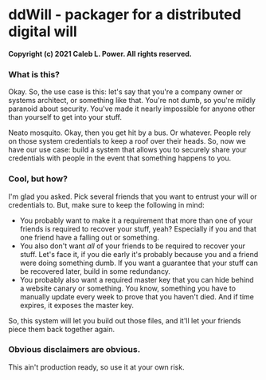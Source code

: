 # ddWill - packager for a distributed digital will

**Copyright (c) 2021 Caleb L. Power. All rights reserved.**

### What is this?

Okay. So, the use case is this: let's say that you're a company owner or
systems architect, or something like that. You're not dumb, so you're mildly
paranoid about security. You've made it nearly impossible for anyone other
than yourself to get into your stuff.

Neato mosquito. Okay, then you get hit by a bus. Or whatever. People rely on
those system credentials to keep a roof over their heads. So, now we have our
use case: build a system that allows you to securely share your credentials
with people in the event that something happens to you.

### Cool, but how?

I'm glad you asked. Pick several friends that you want to entrust your will or
credentials to. But, make sure to keep the following in mind:

- You probably want to make it a requirement that more than one of your friends
  is required to recover your stuff, yeah? Especially if you and that one
  friend have a falling out or something.
- You also don't want *all* of your friends to be required to recover your
  stuff. Let's face it, if you die early it's probably because you and a friend
  were doing something dumb. If you want a guarantee that your stuff can be
  recovered later, build in some redundancy.
- You probably also want a required master key that you can hide behind a
  website canary or something. You know, something you have to manually update
  every week to prove that you haven't died. And if time expires, it exposes
  the master key.
  
So, this system will let you build out those files, and it'll let your friends
piece them back together again.

### Obvious disclaimers are obvious.

This ain't production ready, so use it at your own risk.
